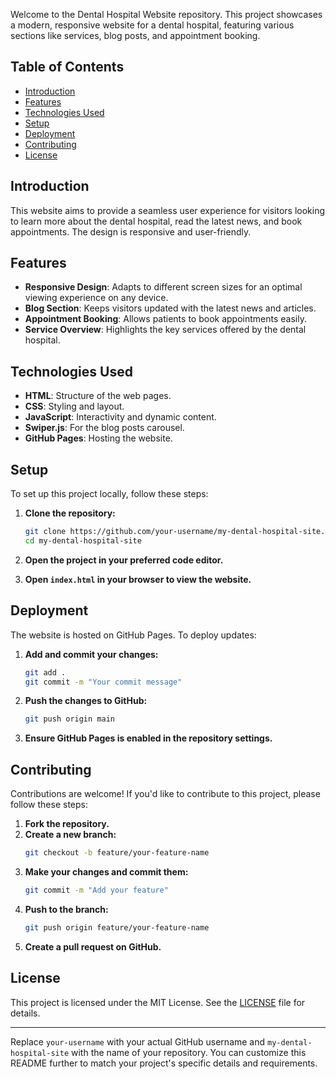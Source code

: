 Welcome to the Dental Hospital Website repository. This project showcases a modern, responsive website for a dental hospital, featuring various sections like services, blog posts, and appointment booking.

## Table of Contents

- [Introduction](#introduction)
- [Features](#features)
- [Technologies Used](#technologies-used)
- [Setup](#setup)
- [Deployment](#deployment)
- [Contributing](#contributing)
- [License](#license)

## Introduction

This website aims to provide a seamless user experience for visitors looking to learn more about the dental hospital, read the latest news, and book appointments. The design is responsive and user-friendly.

## Features

- **Responsive Design**: Adapts to different screen sizes for an optimal viewing experience on any device.
- **Blog Section**: Keeps visitors updated with the latest news and articles.
- **Appointment Booking**: Allows patients to book appointments easily.
- **Service Overview**: Highlights the key services offered by the dental hospital.

## Technologies Used

- **HTML**: Structure of the web pages.
- **CSS**: Styling and layout.
- **JavaScript**: Interactivity and dynamic content.
- **Swiper.js**: For the blog posts carousel.
- **GitHub Pages**: Hosting the website.

## Setup

To set up this project locally, follow these steps:

1. **Clone the repository:**
   ```bash
   git clone https://github.com/your-username/my-dental-hospital-site.git
   cd my-dental-hospital-site
   ```

2. **Open the project in your preferred code editor.**

3. **Open `index.html` in your browser to view the website.**

## Deployment

The website is hosted on GitHub Pages. To deploy updates:

1. **Add and commit your changes:**
   ```bash
   git add .
   git commit -m "Your commit message"
   ```

2. **Push the changes to GitHub:**
   ```bash
   git push origin main
   ```

3. **Ensure GitHub Pages is enabled in the repository settings.**

## Contributing

Contributions are welcome! If you'd like to contribute to this project, please follow these steps:

1. **Fork the repository.**
2. **Create a new branch:**
   ```bash
   git checkout -b feature/your-feature-name
   ```
3. **Make your changes and commit them:**
   ```bash
   git commit -m "Add your feature"
   ```
4. **Push to the branch:**
   ```bash
   git push origin feature/your-feature-name
   ```
5. **Create a pull request on GitHub.**

## License

This project is licensed under the MIT License. See the [LICENSE](LICENSE) file for details.

---

Replace `your-username` with your actual GitHub username and `my-dental-hospital-site` with the name of your repository. You can customize this README further to match your project's specific details and requirements.
